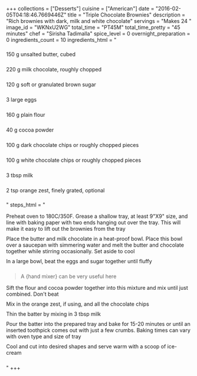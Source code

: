 +++
collections = ["Desserts"]
cuisine = ["American"]
date = "2016-02-05T04:18:46.7669446Z"
title = "Triple Chocolate Brownies"
description = "Rich brownies with dark, milk and white chocolate"
servings = "Makes 24 "
image_id = "WKNxU2WG"
total_time = "PT45M"
total_time_pretty = "45 minutes"
chef = "Sirisha Tadimalla"
spice_level = 0
overnight_preparation = 0
ingredients_count = 10
ingredients_html = "<ul style='padding-left: 0; list-style: none;'><li itemprop='recipeIngredient' style='margin: 8px 0px;padding: 8px 0px;'>150 g unsalted butter, cubed</li><li itemprop='recipeIngredient' style='margin: 8px 0px;padding: 8px 0px;'>220 g milk chocolate, roughly chopped</li><li itemprop='recipeIngredient' style='margin: 8px 0px;padding: 8px 0px;'>120 g soft or granulated brown sugar</li><li itemprop='recipeIngredient' style='margin: 8px 0px;padding: 8px 0px;'>3 large eggs</li><li itemprop='recipeIngredient' style='margin: 8px 0px;padding: 8px 0px;'>160 g plain flour</li><li itemprop='recipeIngredient' style='margin: 8px 0px;padding: 8px 0px;'>40 g cocoa powder</li><li itemprop='recipeIngredient' style='margin: 8px 0px;padding: 8px 0px;'>100 g dark chocolate chips or roughly chopped pieces</li><li itemprop='recipeIngredient' style='margin: 8px 0px;padding: 8px 0px;'>100 g white chocolate chips or roughly chopped pieces</li><li itemprop='recipeIngredient' style='margin: 8px 0px;padding: 8px 0px;'>3 tbsp milk</li><li itemprop='recipeIngredient' style='margin: 8px 0px;padding: 8px 0px;'>2 tsp orange zest, finely grated, optional</li></ul>"
steps_html = "<ol style='list-style: none inside; padding-left: 0px;'><li style='padding-bottom: 10px;'><i class='step-track-icon fa fa-square-o'></i><span class='step-text' itemprop='recipeInstructions'>Preheat oven to 180C/350F. Grease a shallow tray, at least 9\"X9\" size, and line with baking paper with two ends hanging out over the tray. This will make it easy to lift out the brownies from the tray </span></li><li style='padding-bottom: 10px;'><i class='step-track-icon fa fa-square-o'></i><span class='step-text' itemprop='recipeInstructions'>Place the butter and milk chocolate in a heat-proof bowl. Place this bowl over a saucepan with simmering water and melt the butter and chocolate together while stirring occasionally. Set aside to cool</span></li><li style='padding-bottom: 10px;'><i class='step-track-icon fa fa-square-o'></i><span class='step-text' itemprop='recipeInstructions'>In a large bowl, beat the eggs and sugar together until fluffy</span></li><blockquote>A {hand mixer} can be very useful here</blockquote><li style='padding-bottom: 10px;'><i class='step-track-icon fa fa-square-o'></i><span class='step-text' itemprop='recipeInstructions'>Sift the flour and cocoa powder together into this mixture and mix until just combined. Don't beat</span></li><li style='padding-bottom: 10px;'><i class='step-track-icon fa fa-square-o'></i><span class='step-text' itemprop='recipeInstructions'>Mix in the orange zest, if using, and all the chocolate chips</span></li><li style='padding-bottom: 10px;'><i class='step-track-icon fa fa-square-o'></i><span class='step-text' itemprop='recipeInstructions'>Thin the batter by mixing in 3 tbsp milk</span></li><li style='padding-bottom: 10px;'><i class='step-track-icon fa fa-square-o'></i><span class='step-text' itemprop='recipeInstructions'>Pour the batter into the prepared tray and bake for 15-20 minutes or until an inserted toothpick comes out with just a few crumbs. Baking times can vary with oven type and size of tray</span></li><li style='padding-bottom: 10px;'><i class='step-track-icon fa fa-square-o'></i><span class='step-text' itemprop='recipeInstructions'>Cool and cut into desired shapes and serve warm with a scoop of ice-cream </span></li></ol>"
+++
